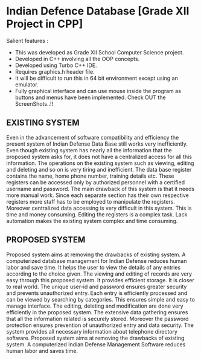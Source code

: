# Indian Defence Database [Grade XII Project in CPP]

Salient features :
* This was developed as Grade XII School Computer Science project.
* Developed in C++ involving all the OOP concepts.
* Developed using Turbo C++ IDE.
* Requires graphics.h header file.
* It will be difficult to run this in 64 bit environment except using an emulator.
* Fully graphical interface and can use mouse inside the program as buttons and menus have been implemented.
Check OUT the ScreenShots..!!


## EXISTING SYSTEM

Even in the advancement of software compatibility and efficiency the present system of Indian Defense Data Base still works very inefficiently. 
Even though existing system has nearly all the information that the proposed system asks for, it does not have a centralized access for all this information. 
The operations on the existing system such as viewing, editing and deleting and so on is very tiring and inefficient.
The data base register contains the name, home phone number, training details etc. 
These registers can be accessed only by authorized personnel with a certified username and password.
The main drawback of this system is that it needs more manual work. 
Since each separate section has their own respective registers more staff has to be employed to manipulate the registers. 
Moreover centralized data accessing is very difficult in this system. This is time and money consuming. 
Editing the registers is a complex task. Lack automation makes the existing system complex and time consuming.
           


## PROPOSED SYSTEM

Proposed system aims at removing the drawbacks of existing system. 
A computerized database management for Indian Defense reduces human labor and save time. 
It helps the user to view the details of any entries according to the choice given. 
The viewing and editing of records are very easy through this proposed system. It provides efficient storage. 
It is closer to real world. The unique user-id and password ensures greater security and prevents unauthorized entry.
Each entry is efficiently processed and can be viewed by searching by categories. 
This ensures simple and easy to manage interface. 
The editing, deleting and modification are done very efficiently in the proposed system. 
The extensive data gathering ensures that all the information related is securely stored. 
Moreover the password protection ensures prevention of unauthorized entry and data security. 
The system provides all necessary information about telephone directory software. 
Proposed system aims at removing the drawbacks of existing system. 
A computerized Indian Defense Management Software reduces human labor and saves time.
